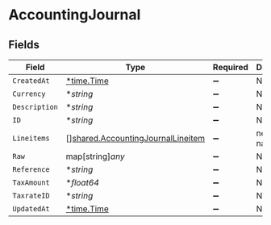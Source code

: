 # AccountingJournal


## Fields

| Field                                                                                         | Type                                                                                          | Required                                                                                      | Description                                                                                   |
| --------------------------------------------------------------------------------------------- | --------------------------------------------------------------------------------------------- | --------------------------------------------------------------------------------------------- | --------------------------------------------------------------------------------------------- |
| `CreatedAt`                                                                                   | [*time.Time](https://pkg.go.dev/time#Time)                                                    | :heavy_minus_sign:                                                                            | N/A                                                                                           |
| `Currency`                                                                                    | **string*                                                                                     | :heavy_minus_sign:                                                                            | N/A                                                                                           |
| `Description`                                                                                 | **string*                                                                                     | :heavy_minus_sign:                                                                            | N/A                                                                                           |
| `ID`                                                                                          | **string*                                                                                     | :heavy_minus_sign:                                                                            | N/A                                                                                           |
| `Lineitems`                                                                                   | [][shared.AccountingJournalLineitem](../../../pkg/models/shared/accountingjournallineitem.md) | :heavy_minus_sign:                                                                            | new field name                                                                                |
| `Raw`                                                                                         | map[string]*any*                                                                              | :heavy_minus_sign:                                                                            | N/A                                                                                           |
| `Reference`                                                                                   | **string*                                                                                     | :heavy_minus_sign:                                                                            | N/A                                                                                           |
| `TaxAmount`                                                                                   | **float64*                                                                                    | :heavy_minus_sign:                                                                            | N/A                                                                                           |
| `TaxrateID`                                                                                   | **string*                                                                                     | :heavy_minus_sign:                                                                            | N/A                                                                                           |
| `UpdatedAt`                                                                                   | [*time.Time](https://pkg.go.dev/time#Time)                                                    | :heavy_minus_sign:                                                                            | N/A                                                                                           |